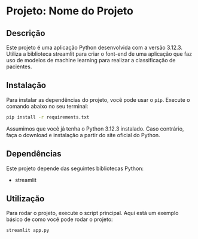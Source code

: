 # Projeto: Nome do Projeto

## Descrição

Este projeto é uma aplicação Python desenvolvida com a versão 3.12.3. Utiliza a biblioteca streamlit para criar o font-end de uma aplicação que faz uso de modelos de 
machine learning para realizar a classificação de pacientes.

## Instalação

Para instalar as dependências do projeto, você pode usar o `pip`. Execute o comando abaixo no seu terminal:

```bash
pip install -r requirements.txt
```

Assumimos que você já tenha o Python 3.12.3 instalado. Caso contrário, faça o download e instalação a partir do site
oficial do Python.

## Dependências

Este projeto depende das seguintes bibliotecas Python:

- streamlit

## Utilização

Para rodar o projeto, execute o script principal. Aqui está um exemplo básico de como você pode rodar o projeto:

```bash
streamlit app.py
```
